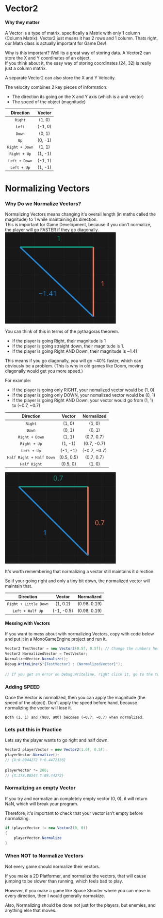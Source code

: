 # Vector2
#### Why they matter
A Vector is a type of matrix, specifically a Matrix with only 1 column (Column Matrix). Vector2 just means it has 2 rows and 1 column.
Thats right, our Math class is actually important for Game Dev!

Why is this important? Well its a great way of storing data. A Vector2 can store the X and Y coordinates of an object.  
If you think about it, the easy way of storing coordinates (24, 32) is really just a column matrix.


A separate Vector2 can also store the X and Y Velocity.  

The velocity combines 2 key pieces of information:
- The direction its going on the X and Y axis (which is a unit vector)
- The speed of the object (magnitude)


| Direction | Vector |
| :---: | :---: |
| `Right`        | (1, 0) |
| `Left`         | (-1, 0) |
| `Down`         | (0, 1) |
| `Up`           | (0, -1) |
| `Right + Down` | (1, 1) |
| `Right + Up`   | (1, -1) |
| `Left + Down`  | (-1, 1) |
| `Left + Up`    | (1, -1) |

# Normalizing Vectors
### Why Do we Normalize Vectors?
Normalizing Vectors means changing it's overall length (in maths called the magnitude) to 1 while maintaining its direction.  
This is important for Game Development, because if you don't normalize, the player will go FASTER if they go diagonally.  
<img src="vector2_images/one_one_triangle.PNG" width="365" height="300">

You can think of this in terms of the pythagoras theorem. 
- If the player is going Right, their magnitude is 1 
- If the player is going straight down, their magnitude is 1.
- If the player is going Right AND Down, their magnitude is ~1.41

This means if you go diagonally, you will go ~40% faster, which can obviously be a problem.   (This is why in old games like Doom, moving diagonally would get you more speed.)

For example:
- If the player is going only RIGHT, your nomalized vector would be (1, 0)
- If the player is going only DOWN, your nomalized vector would be (0, 1)
- If the player is going Right AND Down, your vector would go from (1, 1) to (~0.7, ~0.7)

| Direction | Vector | Normalized |
| :---: | :---: | :---: |
| `Right`        | (1, 0) | (1, 0) |
| `Down`         | (0, 1) | (0, 1) |
| `Right + Down` | (1, 1) | (0.7, 0.7) |
| `Right + Up`   | (1, -1) | (0.7, -0.7) |
| `Left + Up`    | (-1, -1) | (-0.7, -0.7) |
| `Half Right + Half Down` | (0.5, 0.5) | (0.7, 0.7) |
| `Half Right` | (0.5, 0) | (1, 0) |

<img src="vector2_images/normalized_triangle.PNG" width="365" height="300">


It's worth remembering that normalizing a vector still maintains it direction. 

So if your going right and only a tiny bit down, the normalized vector will maintain that.

| Direction | Vector | Normalized |
| :---: | :---: | :---: |
| `Right + Little Down` | (1, 0.2) | (0.98, 0.19) |
| `Left + Half Up` | (-1, -0.5) | (0.98, 0.19) |  

#### Messing with Vectors
If you want to mess about with normalizing Vectors, copy with code below and put it in a MonoGameEngine project and run it.
```C#
Vector2 TestVector = new Vector2(0.5f, 0.5f); // Change the numbers here
Vector2 NormalizedVector = TestVector;
NormalizedVector.Normalize();
Debug.WriteLine($"{TestVector} : {NormalizedVector}");

// If you get an error on Debug.Writeline, right click it, go to the top where it says `Quick actions and refactoring`, and press `using diagnostics`.
```

### Adding SPEED
Once the Vector is normalized, then you can apply the magnitude (the speed of the object). Don't apply the speed before hand, because normalizing the vector will lose it.

    Both (1, 1) and (900, 900) becomes (~0.7, ~0.7) when normalized.


### Lets put this in Practice
Lets say the player wants to go right and half down.

```C#
Vector2 playerVector = new Vector2(1.0f, 0.5f);
playerVector.Normalize();
// {X:0.8944272 Y:0.4472136}

playerVector *= 200;
// {X:178.88544 Y:89.44272}
```

### Normalizing an empty Vector
If you try and normalize an completely empty vector (0, 0), it will return NaN, which will break your program.

Therefore, it's important to check that your vector isn't empty before normalizing.
```C#
if (playerVector != new Vector2(0, 0))
{
    playerVector.Normalize
}
```

### When NOT to Normalize Vectors
Not every game should normalize their vectors. 

If you make a 2D Platformer, and normalize the vectors, that will cause jumping to be slower than running, which feels bad to play.

However, if you make a game like Space Shooter where you can move in every direction, then I would generally normakize.

Also, Normalizing should be done not just for the players, but enemies, and anything else that moves.

